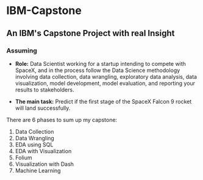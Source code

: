 # IBM-Capstone
An IBM's Capstone Project with real Insight
-------------------------------------------
### Assuming 
- **Role:** Data Scientist working for a startup intending to compete with SpaceX, and in the process follow the Data Science methodology involving data collection, data wrangling, exploratory data analysis, data visualization, model development, model evaluation, and reporting your results to stakeholders. 

- **The main task:** Predict if the first stage of the SpaceX Falcon 9 rocket will land successfully.

There are 6 phases to sum up my capstone:
1. Data Collection
2. Data Wrangling
3. EDA using SQL
4. EDA with Visualization
5. Folium
6. Visualization with Dash
7. Machine Learning 
